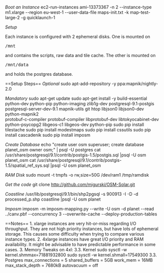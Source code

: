 *Boot an Instance*
	ec2-run-instances ami-13373367 -n 2 --instance-type m1.xlarge --region eu-west-1 --user-data-file maps-init.txt -k map-test-large-2 -g quicklaunch-1

*Setup*

Each instance is configured with 2 ephemeral disks. One is mounted on <pre>/mnt</pre> and contains the scripts, raw data and tile cache. The other 
is mounted on <pre>/mnt/data</pre> and holds the postgres database.

==Setup Steps==
*Optional*
	sudo apt-add-repository -y ppa:mapnik/nightly-2.0

*Mandatory*
	sudo apt-get update
	sudo apt-get install -y build-essential python-dev python-pip python-imaging zlib1g-dev postgresql-9.1-postgis \
	postgresql-server-dev-9.1 mapnik-utils git htop libjson0 libjson0-dev python-mapnik2 \
	protobuf-c-compiler protobuf-compiler libprotobuf-dev libtokyocabinet-dev python-psycopg2 libgeos-c1 libgeos-dev python-pip
	sudo pip install tilestache
	sudo pip install modestmaps
	sudo pip install cssutils
	sudo pip install cascadenik
	sudo pip install imposm

*Create Database*
 	echo "create user osm superuser; create database planet_osm owner osm;" | psql -U postgres
	cat /usr/share/postgresql/9.1/contrib/postgis-1.5/postgis.sql |psql -U osm planet_osm
	cat /usr/share/postgresql/9.1/contrib/postgis-1.5/spatial_ref_sys.sql |psql -U osm planet_osm

*RAM Disk*
	sudo mount -t tmpfs -o rw,size=50G /dev/ram1 /tmp/ramdisk

*Get the code* 
	git clone http://github.com/migurski/OSM-Solar.git

*Coastline*
	/usr/lib/postgresql/9.1/bin/shp2pgsql -s 900913 -I -D -d processed_p.shp coastline |psql -U osm planet

*Imposm*
	imposm -m imposm-mapping.py --write -U osm -d planet --read ../canv.pbf --concurrency 3 --overwrite-cache --deploy-production-tables

==Notes==
	1. xlarge instances are very hit-or-miss regarding I/O throughput. They are not high priority instances, but have lots of ephemeral storage. This causes
	   some difficulty when trying to compare various instance types.
	2. 4xlarge instances have great I/O priority and RAM availability. It might be advisable to have predictable performance in some cases.
	3. Memory Tweaks on 4xl:
		3.3. Kernel
		sudo sysctl -w kernel.shmmax=71881932800
		sudo sysctl -w kernel.shmall=17549300
	3.3. Postgres
		max_connections = 5
		shared_buffers = 5GB
		work_mem = 16MB 
		max_stack_depth = 7680kB
		autovacuum = off


